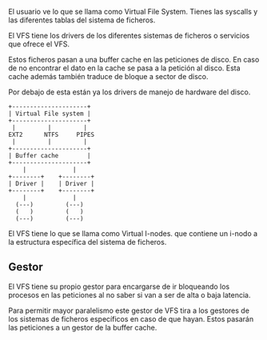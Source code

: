 El usuario ve lo que se llama como Virtual File System. Tienes las syscalls y las diferentes tablas del sistema de ficheros.

El VFS tiene los drivers de los diferentes sistemas de ficheros o servicios que ofrece el VFS.

Estos ficheros pasan a una buffer cache en las peticiones de disco. En caso de no encontrar el dato en la cache se pasa a la petición al disco. Esta cache además también traduce de bloque a sector de disco.

Por debajo de esta están ya los drivers de manejo de hardware del disco.


```
+---------------------+
| Virtual File system |
+---------------------+
 |         |         |
EXT2      NTFS     PIPES
 |         |         |
+---------------------+
| Buffer cache        |
+---------------------+
    |             |
+--------+    +--------+
| Driver |    | Driver |
+--------+    +--------+
    |             |
  (---)         (---)
  (   )         (   )
  (---)         (---)
```

El VFS tiene lo que se llama como Virtual I-nodes. que contiene un i-nodo a la estructura específica del sistema de ficheros.

## Gestor

El VFS tiene su propio gestor para encargarse de ir bloqueando los procesos en las peticiones al no saber si van a ser de alta o baja latencia.

Para permitir mayor paralelismo este gestor de VFS tira a los gestores de los sistemas de ficheros específicos en caso de que hayan. Estos pasarán las peticiones a un gestor de la buffer cache.